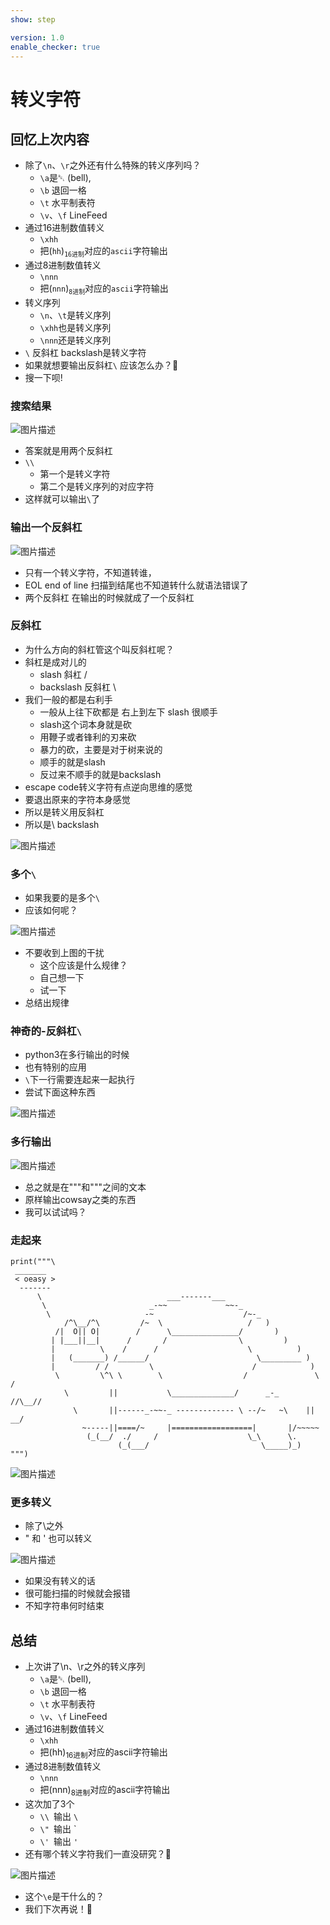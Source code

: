 ```yaml
---
show: step

version: 1.0
enable_checker: true
---
```


# 转义字符

## 回忆上次内容

- 除了`\n`、`\r`之外还有什么特殊的转义序列吗？
	- `\a`是␇ (bell),
	- `\b` 退回一格
	- `\t` 水平制表符
	- `\v`、`\f` LineFeed
- 通过16进制数值转义
	- `\xhh`
	- 把(`hh`)<sub>`16进制`</sub>对应的`ascii`字符输出
- 通过8进制数值转义
	- `\nnn`
	- 把(`nnn`)<sub>`8进制`</sub>对应的`ascii`字符输出
- 转义序列
	- `\n`、`\t`是转义序列
	- `\xhh`也是转义序列
	- `\nnn`还是转义序列
- `\` 反斜杠 backslash是转义字符
- 如果就想要输出反斜杠`\` 应该怎么办？🤔
- 搜一下呗!

###  搜索结果

![图片描述](https://doc.shiyanlou.com/courses/uid1190679-20210224-1614168433167)

- 答案就是用两个反斜杠
- `\\`
	- 第一个是转义字符
	- 第二个是转义序列的对应字符
- 这样就可以输出`\`了


### 输出一个反斜杠
![图片描述](https://doc.shiyanlou.com/courses/uid1190679-20210224-1614168571449)

- 只有一个转义字符，不知道转谁，
- EOL end of line 扫描到结尾也不知道转什么就语法错误了
- 两个反斜杠 在输出的时候就成了一个反斜杠

### 反斜杠
- 为什么方向的斜杠管这个叫反斜杠呢？
- 斜杠是成对儿的
	- slash 斜杠 /
	- backslash 反斜杠 \
- 我们一般的都是右利手
	- 一般从上往下砍都是 右上到左下 slash 很顺手 
	- slash这个词本身就是砍
	- 用鞭子或者锋利的刃来砍
	- 暴力的砍，主要是对于树来说的
	- 顺手的就是slash
	- 反过来不顺手的就是backslash
- escape code转义字符有点逆向思维的感觉
- 要退出原来的字符本身感觉
- 所以是转义用反斜杠
- 所以是\ backslash

![图片描述](https://doc.shiyanlou.com/courses/uid1190679-20210224-1614171719752)

### 多个`\`

- 如果我要的是多个`\`
- 应该如何呢？


![图片描述](https://doc.shiyanlou.com/courses/uid1190679-20210225-1614252170776)

- 不要收到上图的干扰
	- 这个应该是什么规律？
	- 自己想一下
	- 试一下
- 总结出规律

### 神奇的-反斜杠`\`

- python3在多行输出的时候
- 也有特别的应用
- `\`下一行需要连起来一起执行
- 尝试下面这种东西

![图片描述](https://doc.shiyanlou.com/courses/uid1190679-20210224-1614134016194)


### 多行输出

![图片描述](https://doc.shiyanlou.com/courses/uid1190679-20210307-1615080706509)

- 总之就是在"""和"""之间的文本
- 原样输出cowsay之类的东西
- 我可以试试吗？

### 走起来

```python3
print("""\
 _______
 < oeasy >
  -------
      \                            ___-------___
       \                       _-~~             ~~-_
        \                     -~                    /~-_
            /^\__/^\         /~  \                   /   )
          /|  O|| O|        /      \_______________/       )
         | |___||__|      /       /                \         )
         |          \    /      /                    \          )
         |   (_______) /______/                        \_________ )
         |         / /         \                      /            )
          \         \^\ \        \                  /               \     /
            \         ||           \______________/      _-_       //\__//
              \       ||------_-~~-_ ------------- \ --/~   ~\    || __/
                ~-----||====/~     |==================|       |/~~~~~
                 (_(__/  ./     /                    \_\      \.
                        (_(___/                         \_____)_)
""")

```

![图片描述](https://doc.shiyanlou.com/courses/uid1190679-20210307-1615081544395)


### 更多转义

- 除了\之外
- " 和 ' 也可以转义


![图片描述](https://doc.shiyanlou.com/courses/uid1190679-20210224-1614172440096)


- 如果没有转义的话
- 很可能扫描的时候就会报错
- 不知字符串何时结束

## 总结

- 上次讲了\n、\r之外的转义序列
	- `\a`是␇ (bell),
	- `\b` 退回一格
	- `\t` 水平制表符
	- `\v`、`\f` LineFeed
- 通过16进制数值转义
	- `\xhh`
	- 把(hh)<sub>16进制</sub>对应的ascii字符输出
- 通过8进制数值转义
	- `\nnn`
	- 把(nnn)<sub>8进制</sub>对应的ascii字符输出
- 这次加了3个
	- `\\ `输出 `\`
	- `\" `输出 `
	- `\' `输出 `'`
- 还有哪个转义字符我们一直没研究？🤔
 
![图片描述](https://doc.shiyanlou.com/courses/uid1190679-20210224-1614173286539)

- 这个`\e`是干什么的？
- 我们下次再说！👋
